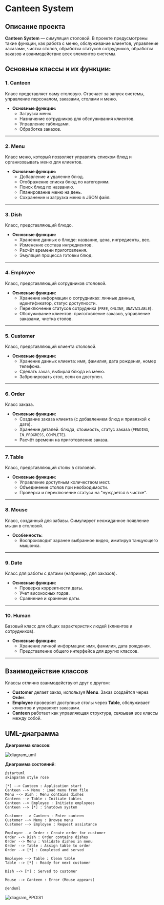 # Canteen System

## Описание проекта

**Canteen System** — симуляция столовой. В проекте предусмотрены такие функции, как работа с меню, обслуживание клиентов, управление заказами, чистка столов, обработка статусов сотрудников, обработка заказов и взаимодействие всех элементов системы.

## Основные классы и их функции:

### 1. **Canteen**
Класс представляет саму столовую. Отвечает за запуск системы, управление персоналом, заказами, столами и меню.

- **Основные функции:**
  - Загрузка меню.
  - Назначение сотрудников для обслуживания клиентов.
  - Управление таблицами.
  - Обработка заказов.

---

### 2. **Menu**
Класс меню, который позволяет управлять списком блюд и организовывать меню для клиентов.

- **Основные функции:**
  - Добавление и удаление блюд.
  - Отображение списка блюд по категориям.
  - Поиск блюд по названию.
  - Планирование меню на день.
  - Сохранение и загрузка меню в JSON файл.

---

### 3. **Dish**
Класс, представляющий блюдо.

- **Основные функции:**
  - Хранение данных о блюде: название, цена, ингредиенты, вес.
  - Изменение состава ингредиентов.
  - Расчёт времени приготовления.
  - Эмуляция процесса готовки блюд.

---

### 4. **Employee**
Класс, представляющий сотрудников столовой.

- **Основные функции:**
  - Хранение информации о сотрудниках: личные данные, идентификатор, статус доступности.
  - Переключение статусов сотрудника (`FREE`, `ONLINE`, `UNAVAILABLE`).
  - Обслуживание клиентов: приготовление заказов, управление заказами, чистка столов.

---

### 5. **Customer**
Класс, представляющий клиента столовой.

- **Основные функции:**
  - Хранение данных клиента: имя, фамилия, дата рождения, номер телефона.
  - Сделать заказ, выбирая блюда из меню.
  - Забронировать стол, если он доступен.

---

### 6. **Order**
Класс заказа.

- **Основные функции:**
  - Создание заказа клиента (с добавлением блюд и привязкой к дате).
  - Хранение деталей: блюда, стоимость, статус заказа (`PENDING`, `IN_PROGRESS`, `COMPLETE`).
  - Расчёт времени на приготовление заказа.

---

### 7. **Table**
Класс, представляющий столы в столовой.

- **Основные функции:**
  - Управление доступным количеством мест.
  - Объединение столов при необходимости.
  - Проверка и переключение статуса на "нуждается в чистке".

---

### 8. **Mouse**
Класс, созданный для забавы. Симулирует неожиданное появление мыши в столовой.

- **Особенность:**
  - Воспроизводит заранее выбранное видео, имитируя танцующего мышонка.

---

### 9. **Date**
Класс для работы с датами (например, для заказов).

- **Основные функции:**
  - Проверка корректности даты.
  - Учет високосных годов.
  - Сравнение и хранение даты.

---

### 10. **Human**
Базовый класс для общих характеристик людей (клиентов и сотрудников).

- **Основные функции:**
  - Хранение личной информации: имя, фамилия, дата рождения.
  - Представление общего интерфейса для других классов.

---

## Взаимодействие классов

Классы отлично взаимодействуют друг с другом:
- **Customer** делает заказ, используя **Menu**. Заказ создаётся через **Order**.
- **Employee** проверяет доступные столы через **Table**, обслуживает клиентов и управляет заказами.
- **Canteen** работает как управляющая структура, связывая все классы между собой.

## UML-диаграмма

**Диаграмма классов**:

![diagram_uml](https://github.com/user-attachments/assets/d84d2410-0b53-4213-b6c2-2f084b3c60fb)


**Диаграмма состояний**:

```plaintext
@startuml
skinparam style rose

[*] --> Canteen : Application start
Canteen --> Menu : Load menu from file
Menu --> Dish : Menu contains dishes
Canteen --> Table : Initiate tables
Canteen --> Employee : Initiate employees
Canteen --> [*] : Shutdown system

Customer --> Canteen : Enter canteen
Customer --> Menu : Browse menu
Customer --> Employee : Request assistance

Employee --> Order : Create order for customer
Order --> Dish : Order contains dishes
Order --> Menu : Validate dishes in menu
Order --> Table : Assign table to order
Order --> [*] : Completed and served

Employee --> Table : Clean table
Table --> [*] : Ready for next customer

Dish --> [*] : Served to customer

Mouse --> Canteen : Error (Mouse appears)

@enduml
```

![diagram_PPOIS1](https://github.com/user-attachments/assets/bdc7dad3-9f1b-435e-a8dd-849ad39a9b0c)
